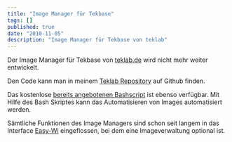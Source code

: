 ```yaml
---
title: "Image Manager für Tekbase"
tags: []
published: true
date: "2010-11-05"
description: "Image Manager für Tekbase von teklab"
---
```


Der Image Manager für Tekbase von [teklab.de](http://www.teklab.de) wird nicht mehr weiter entwickelt.

Den Code kann man in meinem [Teklab Repository](https://github.com/ulrichblock/teklab) auf Github finden.

Das kostenlose [bereits angebotenen Bashscript](/tekbase-image-manager/) ist ebenso verfügbar. Mit Hilfe des Bash Skriptes kann das Automatisieren von Images automatisiert werden.

Sämtliche Funktionen des Image Managers sind schon seit langem in das Interface [Easy-Wi](https://easy-wi.com) eingeflossen, bei dem eine Imageverwaltung optional ist.